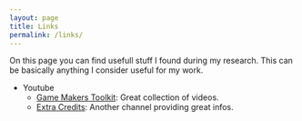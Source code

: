 ```yaml
---
layout: page
title: Links
permalink: /links/
---
```

On this page you can find usefull stuff I found during my research. This can be basically anything I consider useful for my work.
* Youtube
    * [Game Makers Toolkit](https://www.youtube.com/user/McBacon1337): Great collection of videos.
    * [Extra Credits](https://www.youtube.com/channel/UCCODtTcd5M1JavPCOr_Uydg): Another channel providing great infos.